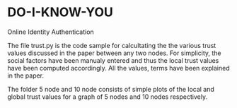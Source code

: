 # DO-I-KNOW-YOU
Online Identity Authentication

The file trust.py is the code sample for calcultating the the various trust values discussed in the paper between any two nodes. For simplicity, the social factors have been manualy entered and thus the local trust values have been computed accordingly. All the values, terms have been explained in the paper. 

The folder 5 node and 10 node consists of  simple plots of the local and global trust values for a graph of 5 nodes and 10 nodes respectively. 
